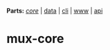 **Parts:** *[core](https://github.com/tobiaswuerth/mux-core)* | [data](https://github.com/tobiaswuerth/mux-data) | [cli](https://github.com/tobiaswuerth/mux-cli) | [www](https://github.com/tobiaswuerth/mux-www) | [api](https://github.com/tobiaswuerth/mux-api)

# mux-core
